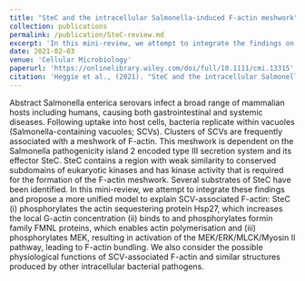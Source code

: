 ```yaml
---
title: "SteC and the intracellular Salmonella-induced F-actin meshwork"
collection: publications
permalink: /publication/SteC-review.md
excerpt: 'In this mini-review, we attempt to integrate the findings on the _Salmonella_ effector SteC and propose a more unified model to explain SCV-associated F-actin.'
date: 2021-02-03
venue: 'Cellular Microbiology'
paperurl: 'https://onlinelibrary.wiley.com/doi/full/10.1111/cmi.13315'
citation: 'Heggie et al., (2021). "SteC and the intracellular Salmonella-induced F-actin meshwork"; <i>Cellular Microbiology<i>;'
---
```


Abstract
Salmonella enterica serovars infect a broad range of mammalian hosts including humans, causing both gastrointestinal and systemic diseases. Following uptake into host cells, bacteria replicate within vacuoles (Salmonella-containing vacuoles; SCVs). Clusters of SCVs are frequently associated with a meshwork of F-actin. This meshwork is dependent on the Salmonella pathogenicity island 2 encoded type III secretion system and its effector SteC. SteC contains a region with weak similarity to conserved subdomains of eukaryotic kinases and has kinase activity that is required for the formation of the F-actin meshwork. Several substrates of SteC have been identified. In this mini-review, we attempt to integrate these findings and propose a more unified model to explain SCV-associated F-actin: SteC (i) phosphorylates the actin sequestering protein Hsp27, which increases the local G-actin concentration (ii) binds to and phosphorylates formin family FMNL proteins, which enables actin polymerisation and (iii) phosphorylates MEK, resulting in activation of the MEK/ERK/MLCK/Myosin II pathway, leading to F-actin bundling. We also consider the possible physiological functions of SCV-associated F-actin and similar structures produced by other intracellular bacterial pathogens.
